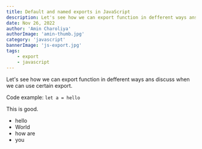 ```yaml
---
title: Default and named exports in JavaScript
description: Let's see how we can export function in defferent ways ans discuss when we can use certain export
date: Nov 26, 2022
author: 'Amin Charoliya'
authorImage: 'amin-thumb.jpg'
category: 'javascript'
bannerImage: 'js-export.jpg'
tags:
    - export
    - javascript
---
```


Let's see how we can export function in defferent ways ans discuss when we can use certain export.

Code example:
`let a = hello`

This is good.

-   hello
-   World
-   how are
-   you
